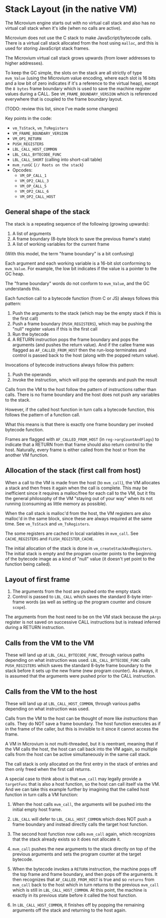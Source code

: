 # Stack Layout (in the native VM)

The Microvium engine starts out with no virtual call stack and also has no virtual call stack when it's idle (when no calls are active).

Microvium does not use the C stack to make JavaScript/bytecode calls. There is a virtual call stack allocated from the host using `malloc`, and this is used for storing JavaScript stack frames.

The Microvium virtual call stack grows upwards (from lower addresses to higher addresses).

To keep the GC simple, the slots on the stack are all strictly of type `mvm_Value` (using the Microvium value encoding, where each slot is 16 bits and a low bit of zero indicates if it's a reference to the virtual heap), except the `8 bytes` frame boundary which is used to save the machine register values during a CALL. See `VM_FRAME_BOUNDARY_VERSION` which is referenced everywhere that is coupled to the frame boundary layout.

(TODO: review this list, since I've made some changes)

Key points in the code:

  - `vm_TsStack`, `vm_TsRegisters`
  - `VM_FRAME_BOUNDARY_VERSION`
  - `VM_OP1_RETURN`
  - `PUSH_REGISTERS`
  - `LBL_CALL_HOST_COMMON`
  - `LBL_CALL_BYTECODE_FUNC`
  - `LBL_CALL_SHORT` (calling into short-call table)
  - `mvm_runGC` (`// Roots on the stack`)
  - Opcodes:
    - `VM_OP_CALL_1`
    - `VM_OP2_CALL_3`
    - `VM_OP_CALL_5`
    - `VM_OP2_CALL_6`
    - `VM_OP2_CALL_HOST`

## General shape of the stack

The stack is a repeating sequence of the following (growing upwards):

  1. A list of arguments
  2. A frame boundary (8-byte block to save the previous frame's state)
  3. A list of working variables for the current frame

(With this model, the term "frame boundary" is a bit confusing)

Each argument and each working variable is a 16-bit slot conforming to `mvm_Value`. For example, the low bit indicates if the value is a pointer to the GC heap.

The "frame boundary" words do not conform to `mvm_Value`, and the GC understands this.

Each function call to a bytecode function (from C or JS) always follows this pattern:

  1. Push the arguments to the stack (which may be the empty stack if this is the first call)
  2. Push a frame boundary (`PUSH_REGISTERS`), which may be pushing the "null" register values if this is the first call
  3. Run the bytecode
  4. A RETURN instruction pops the frame boundary and pops the arguments (and pushes the return value). And if the callee frame was flagged as `AF_CALLED_FROM_HOST` then the run-loop terminates and control is passed back to the host (along with the popped return value).

Invocations of bytecode instructions always follow this pattern:

  1. Push the operands
  2. Invoke the instruction, which will pop the operands and push the result

Calls from the VM to the host follow the pattern of instructions rather than calls. There is no frame boundary and the host does not push any variables to the stack.

However, if the called host function in turn calls a bytecode function, this follows the pattern of a function call.

What this means is that there is exactly one frame boundary per invoked bytecode function.

Frames are flagged with `AF_CALLED_FROM_HOST` (in `reg->argCountAndFlags`) to indicate that a RETURN from that frame should also return control to the host. Naturally, every frame is either called from the host or from the another VM function.

## Allocation of the stack (first call from host)

When a call to the VM is made from the host (to `mvm_call`), the VM allocates a stack and then frees it again when the call is complete. This may be inefficient since it requires a malloc/free for each call to the VM, but it fits the general philosophy of the VM "staying out of your way" when its not running (consuming as little memory as possible).

When the call stack is malloc'd from the host, the VM registers are also malloc'd in the same block, since these are always required at the same time. See `vm_TsStack` and `vm_TsRegisters`.

The some registers are cached in local variables in `mvm_call`. See `CACHE_REGISTERS` and `FLUSH_REGISTER_CACHE`.

The initial allocation of the stack is done in `vm_createStackAndRegisters`. The initial stack is empty and the program counter points to the beginning of the bytecode image as a kind of "null" value (it doesn't yet point to the function being called).

## Layout of first frame

 1. The arguments from the host are pushed onto the empty stack
 2. Control is passed to `LBL_CALL` which saves the standard 8-byte inter-frame words (as well as setting up the program counter and closure `scope`).

The arguments from the host need to be on the VM stack because the `pArgs` register is not saved on successive CALL instructions but is instead inferred during a RETURN instruction.

## Calls from the VM to the VM

These will land up at `LBL_CALL_BYTECODE_FUNC`, through various paths depending on what instruction was used. `LBL_CALL_BYTECODE_FUNC` calls `PUSH_REGISTERS` which saves the standard 8-byte frame boundary to the stack before it sets up the new frame (new program counter). As always, it is assumed that the arguments were pushed prior to the CALL instruction.

## Calls from the VM to the host

These will land up at `LBL_CALL_HOST_COMMON`, through various paths depending on what instruction was used.

Calls from the VM to the host can be thought of more like _instructions_ than calls. They do NOT save a frame boundary. The host function executes as if in the frame of the caller, but this is invisible to it since it cannot access the frame.

A VM in Microvium is not multi-threaded, but it is reentrant, meaning that if the VM calls the host, the host can call back into the VM again, so multiple calls from the host can be active simultaneously in the same call stack.

The call stack is only allocated on the first entry in the stack of entries and then only freed when the first call returns.

A special case to think about is that `mvm_call` may legally provide a `targetFunc` that is also a host function, so the host can call itself via the VM. And we can take this example further by imagining that the called host function in turn calls a VM function:

  1. When the host calls `mvm_call`, the arguments will be pushed into the initial empty host frame.

  2. `LBL_CALL` will defer to `LBL_CALL_HOST_COMMON` which does NOT push a frame boundary and instead directly calls the target host function.

  3. The second host function now calls `mvm_call` again, which recognizes that the stack already exists so it does not allocate it.

  4. `mvm_call` pushes the new arguments to the stack directly on top of the previous arguments and sets the program counter at the target bytecode.

  5. When the bytecode invokes a `RETURN` instruction, the machine pops off the top frame and frame boundary, and then pops off the arguments. It then recognizes that `AF_CALLED_FROM_HOST` is true and so `returns` from `mvm_call` back to the host which in turn returns to the previous `mvm_call` which is still in `LBL_CALL_HOST_COMMON`. At this point, the machine is exactly in its previous state before it called the host function.

  6. In `LBL_CALL_HOST_COMMON`, it finishes off by popping the remaining arguments off the stack and returning to the host again.


